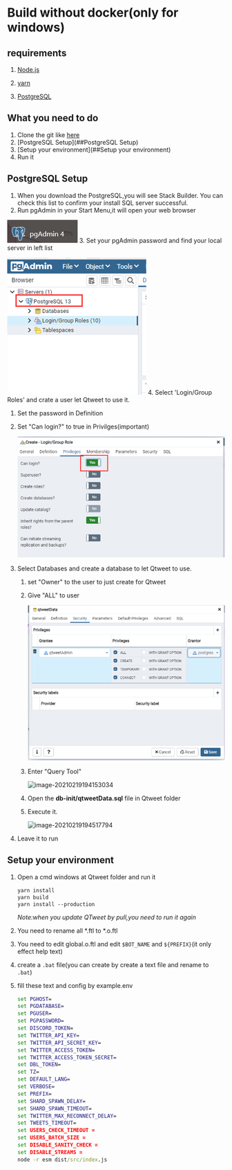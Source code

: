 # Build without docker(only for windows)

## requirements

1. [Node.js](https://nodejs.org/)

2. [yarn](https://classic.yarnpkg.com/en/docs/install/)

3. [PostgreSQL](https://www.postgresql.org)

## What you need to do

1. Clone the git like [here](https://docs.google.com/document/d/1LGxfhxptioc653pqJaY5owwpZmzTg4rggqwBYcgO73I/edit#heading=h.v3ad176f7q0j)
2. [PostgreSQL Setup](##PostgreSQL Setup)
3. [Setup your environment](##Setup your environment)
4. Run it

##  PostgreSQL Setup

1. When you download the PostgreSQL,you will see Stack Builder. You can check this list to confirm your install SQL server successful.
2. Run pgAdmin in your Start Menu,it will open your web browser

![image-20210219191602558](\img\pgAdmin)
3. Set your pgAdmin password and find your local server in left list

![image-20210219191853749](\img\SQLServer-list)
4. Select 'Login/Group Roles' and crate a user let Qtweet to use it.
   1. Set the password in Definition
   2. Set "Can login?" to true in Privilges(important)

      ![image-20210219193730251](\img\setlogin)
   
5. Select Databases and create a database to let Qtweet to use.

   1. set "Owner" to the user to just create for Qtweet

   2. Give "ALL" to user

      ![image-20210219194059687](\img\Giveall)

   3. Enter "Query Tool"

      ![image-20210219194153034](Z:\Github\QTweet\img\Query)
      
   4. Open the **db-init/qtweetData.sql** file in Qtweet folder
   
   5. Execute it.
   
      ![image-20210219194517794](Z:\Github\QTweet\img\execute)

6. Leave it to run

## Setup your environment

1. Open a cmd windows at Qtweet folder and run it

   ```
   yarn install
   yarn build
   yarn install --production
   ```

   *Note:when you update QTweet by pull,you need to run it again*

2. You need to rename all *.ftl to *.o.ftl

3. You need to edit global.o.ftl and edit `$BOT_NAME` and `${PREFIX}`(it only effect help text)

4. create a `.bat` file(you can create by create a text file and rename to `.bat`)

5. fill these text and config by example.env

   ```bat
   set PGHOST=
   set PGDATABASE=
   set PGUSER=
   set PGPASSWORD=
   set DISCORD_TOKEN=
   set TWITTER_API_KEY=
   set TWITTER_API_SECRET_KEY=
   set TWITTER_ACCESS_TOKEN=
   set TWITTER_ACCESS_TOKEN_SECRET=
   set DBL_TOKEN=
   set TZ=
   set DEFAULT_LANG=
   set VERBOSE=
   set PREFIX=
   set SHARD_SPAWN_DELAY=
   set SHARD_SPAWN_TIMEOUT=
   set TWITTER_MAX_RECONNECT_DELAY=
   set TWEETS_TIMEOUT=
   set USERS_CHECK_TIMEOUT = 
   set USERS_BATCH_SIZE = 
   set DISABLE_SANITY_CHECK = 
   set DISABLE_STREAMS = 
   node -r esm dist/src/index.js
   ```
